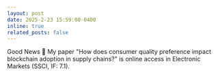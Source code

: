 ```yaml
---
layout: post
date: 2025-2-23 15:59:00-0400
inline: true
related_posts: false
---
```


Good News :tada: My paper "How does consumer quality preference impact blockchain adoption in supply chains?" is online access in Electronic Markets (SSCI, IF: 7.1).



